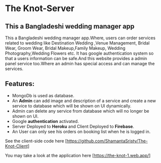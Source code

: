 # The Knot-Server
## This a Bangladeshi wedding manager app 

This a Bangladeshi wedding manager app.Where, users can order services related to wedding like Destination Wedding ,Venue Management, Bridal Wear, Groom Wear, Bridal Makeup,Family Makeup, Wedding Photography,Wedding Flowers etc. It has google authentication system so that a users information can be safe.And this website provides a admin panel service too.Where an admin has special access and can manage the services.


## Features: 
  - MongoDb is used as database. 
  - An **Admin** can add image and description of a service and create a new service to database which will be shown on UI dynamically.
  - Admin can delete any service from database which will no longer be shown on UI.
  - Google **authentication** activated.
  - Server Deployed to **Heroku** and Client Deployed to **Firebase**.
  - An User can only see his orders on booking list when he is logged in.

See the client-side code here [https://github.com/ShamantaSristy/The-Knot-Client]

You may take a look at the application here [https://the-knot-1.web.app/]